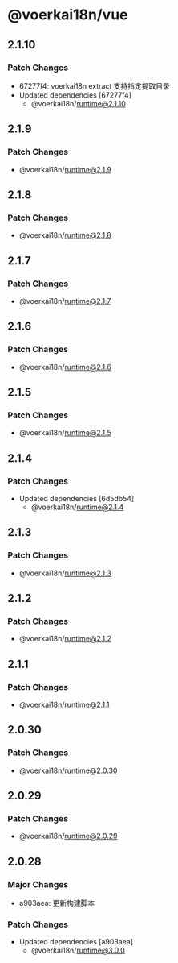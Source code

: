 # @voerkai18n/vue

## 2.1.10

### Patch Changes

- 67277f4: voerkai18n extract 支持指定提取目录
- Updated dependencies [67277f4]
  - @voerkai18n/runtime@2.1.10

## 2.1.9

### Patch Changes

- @voerkai18n/runtime@2.1.9

## 2.1.8

### Patch Changes

- @voerkai18n/runtime@2.1.8

## 2.1.7

### Patch Changes

- @voerkai18n/runtime@2.1.7

## 2.1.6

### Patch Changes

- @voerkai18n/runtime@2.1.6

## 2.1.5

### Patch Changes

- @voerkai18n/runtime@2.1.5

## 2.1.4

### Patch Changes

- Updated dependencies [6d5db54]
  - @voerkai18n/runtime@2.1.4

## 2.1.3

### Patch Changes

- @voerkai18n/runtime@2.1.3

## 2.1.2

### Patch Changes

- @voerkai18n/runtime@2.1.2

## 2.1.1

### Patch Changes

- @voerkai18n/runtime@2.1.1

## 2.0.30

### Patch Changes

- @voerkai18n/runtime@2.0.30

## 2.0.29

### Patch Changes

- @voerkai18n/runtime@2.0.29

## 2.0.28

### Major Changes

- a903aea: 更新构建脚本

### Patch Changes

- Updated dependencies [a903aea]
  - @voerkai18n/runtime@3.0.0

